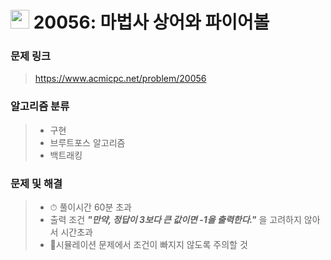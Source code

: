 # <img src="https://d2gd6pc034wcta.cloudfront.net/tier/11.svg" width="30">  20056: 마법사 상어와 파이어볼

### 문제 링크

> https://www.acmicpc.net/problem/20056



### 알고리즘 분류

>- 구현
>- 브루트포스 알고리즘
>- 백트래킹



### 문제 및 해결

>- ⏱ 풀이시간 60분 초과
>- 출력 조건 ***"만약, 정답이 3보다 큰 값이면 -1을 출력한다."***  을 고려하지 않아서 시간초과
>- 📌시뮬레이션 문제에서 조건이 빠지지 않도록 주의할 것


